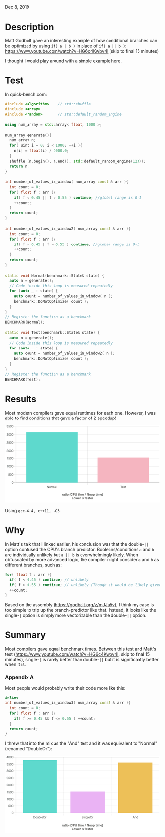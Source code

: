 Dec 8, 2019

# Description

Matt Godbolt gave an interesting example of how conditional branches can be optimized by using `if( a | b )` in place of `if( a || b )`:
https://www.youtube.com/watch?v=HG6c4Kwbv4I (skip to final 15 minutes)

I thought I would play around with a simple example here.

# Test

In quick-bench.com:

```c++
#include <algorithm>    // std::shuffle
#include <array>
#include <random>       // std::default_random_engine

using num_array = std::array< float, 1000 >;

num_array generate(){
  num_array n;
  for( uint i = 0; i < 1000; ++i ){
    n[i] = float(i) / 1000.0;
  }
  shuffle (n.begin(), n.end(), std::default_random_engine(123));
  return n;
}

int number_of_values_in_window( num_array const & arr ){
  int count = 0;
  for( float f : arr ){
    if( f < 0.45 || f > 0.55 ) continue; //global range is 0-1
    ++count;
  }
  return count;
}

int number_of_values_in_window2( num_array const & arr ){
  int count = 0;
  for( float f : arr ){
    if( f < 0.45 | f > 0.55 ) continue; //global range is 0-1
    ++count;
  }
  return count;
}

static void Normal(benchmark::State& state) {
  auto n = generate();
  // Code inside this loop is measured repeatedly
  for (auto _ : state) {
    auto count = number_of_values_in_window( n );
    benchmark::DoNotOptimize( count );
  }
}
// Register the function as a benchmark
BENCHMARK(Normal);

static void Test(benchmark::State& state) {
  auto n = generate();
  // Code inside this loop is measured repeatedly
  for (auto _ : state) {
    auto count = number_of_values_in_window2( n );
    benchmark::DoNotOptimize( count );
  }
}
// Register the function as a benchmark
BENCHMARK(Test);
```

# Results

Most modern compilers gave equal runtimes for each one.
However, I was able to find conditions that gave a factor of 2 speedup!

![results.png](results.png)

Using `gcc-6.4, c++11, -O3`

# Why

In Matt's talk that I linked earlier, his conclusion was that the double-`||` option
confused the CPU's branch predictor. Booleans/conditions `a` and `b` are individually unlikely
but `a || b` is overwhelmingly likely.
When obfuscated by more advanced logic, the compiler might consider `a` and `b` as different branches, such as:
```c++
for( float f : arr ){
  if( f < 0.45 ) continue; // unlikely
  if( f > 0.55 ) continue; // unlikely (Though it would be likely given the results of the first branch. That's one thing I didn't fully understand from Matt's talk)
  ++count;
}
```

Based on the assembly (https://godbolt.org/z/mJJu5v),
I think my case is too simple to trip up the branch-predictor like that.
Instead, it looks like the single-`|` option is simply more vectorizable than the double-`||` option.

# Summary

Most compilers gave equal benchmark times.
Between this test and Matt's test (https://www.youtube.com/watch?v=HG6c4Kwbv4I, skip to final 15 minutes),
single-`|` is rarely better than double-`||` but it is significantly better when it is.

### Appendix A

Most people would probably write their code more like this:
```c++
inline
int number_of_values_in_window3( num_array const & arr ){
  int count = 0;
  for( float f : arr ){
    if( f >= 0.45 && f <= 0.55 ) ++count;
  }
  return count;
}
```

I threw that into the mix as the "And" test and it was equivalent to "Normal" (renamed "DoubleOr"):

![SI.png](SI.png)
